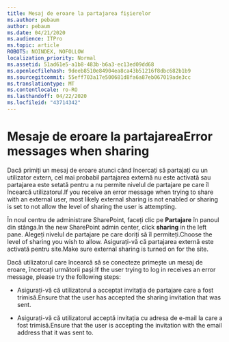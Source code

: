 ```yaml
---
title: Mesaj de eroare la partajarea fișierelor
ms.author: pebaum
author: pebaum
ms.date: 04/21/2020
ms.audience: ITPro
ms.topic: article
ROBOTS: NOINDEX, NOFOLLOW
localization_priority: Normal
ms.assetid: 51ad61e5-a1b8-483b-b6a3-ec13ed09dd68
ms.openlocfilehash: 9deeb8510e84904ea8ca43b51216f8dbc682b1b9
ms.sourcegitcommit: 55eff703a17e500681d8fa6a87eb067019ade3cc
ms.translationtype: MT
ms.contentlocale: ro-RO
ms.lasthandoff: 04/22/2020
ms.locfileid: "43714342"
---
```

# <a name="error-messages-when-sharing"></a><span data-ttu-id="6df32-102">Mesaje de eroare la partajarea</span><span class="sxs-lookup"><span data-stu-id="6df32-102">Error messages when sharing</span></span>

<span data-ttu-id="6df32-103">Dacă primiți un mesaj de eroare atunci când încercați să partajați cu un utilizator extern, cel mai probabil partajarea externă nu este activată sau partajarea este setată pentru a nu permite nivelul de partajare pe care îl încearcă utilizatorul.</span><span class="sxs-lookup"><span data-stu-id="6df32-103">If you receive an error message when trying to share with an external user, most likely external sharing is not enabled or sharing is set to not allow the level of sharing the user is attempting.</span></span>
  
<span data-ttu-id="6df32-104">În noul centru de administrare SharePoint, faceți clic pe **Partajare** în panoul din stânga.</span><span class="sxs-lookup"><span data-stu-id="6df32-104">In the  new SharePoint admin center, click **sharing** in the left pane.</span></span> <span data-ttu-id="6df32-105">Alegeți nivelul de partajare pe care doriți să îl permiteți.</span><span class="sxs-lookup"><span data-stu-id="6df32-105">Choose the level of sharing you wish to allow.</span></span> <span data-ttu-id="6df32-106">Asigurați-vă că partajarea externă este activată pentru site.</span><span class="sxs-lookup"><span data-stu-id="6df32-106">Make sure external sharing is turned on for the site.</span></span> 
  
<span data-ttu-id="6df32-107">Dacă utilizatorul care încearcă să se conecteze primește un mesaj de eroare, încercați următorii pași:</span><span class="sxs-lookup"><span data-stu-id="6df32-107">If the user trying to log in receives an error message, please try the following steps:</span></span>
  
- <span data-ttu-id="6df32-108">Asigurați-vă că utilizatorul a acceptat invitația de partajare care a fost trimisă.</span><span class="sxs-lookup"><span data-stu-id="6df32-108">Ensure that the user has accepted the sharing invitation that was sent.</span></span>
    
- <span data-ttu-id="6df32-109">Asigurați-vă că utilizatorul acceptă invitația cu adresa de e-mail la care a fost trimisă.</span><span class="sxs-lookup"><span data-stu-id="6df32-109">Ensure that the user is accepting the invitation with the email address that it was sent to.</span></span>
    

